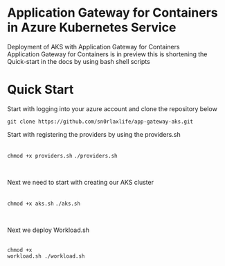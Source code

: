 # Application Gateway for Containers in Azure Kubernetes Service
Deployment of AKS with Application Gateway for Containers
<br> Application Gateway for Containers is in preview this is shortening the Quick-start in the docs by using bash shell scripts</br>

<h1>Quick Start</h1>
<p>Start with logging into your azure account and clone the repository below</p>
<code>git clone https://github.com/sn0rlaxlife/app-gateway-aks.git</code>
<br><p>Start with registering the providers by using the providers.sh</p></br>
<code>chmod +x providers.sh</code>
<code>./providers.sh</code>

<br><p>Next we need to start with creating our AKS cluster</p></br>
<code>chmod +x aks.sh</code>
<code>./aks.sh</code>

<br><p> Next we deploy Workload.sh </p></br>
<code>chmod +x workload.sh
      ./workload.sh </code>
